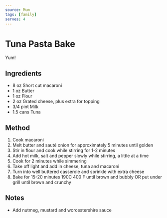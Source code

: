 ```yaml
---
source: Mum
tags: [family]
serves: 4
---
```


# Tuna Pasta Bake

Yum!

## Ingredients

- 8 oz Short cut macaroni
- 1 oz Butter
- 1 oz Flour
- 2 oz Grated cheese, plus extra for topping
- 3/4 pint Milk
- 1.5 cans Tuna

## Method

1. Cook macaroni
2. Melt butter and sauté onion for approximately 5 minutes until golden
3. Stir in flour and cook while stirring for 1-2 minutes
4. Add hot milk, salt and pepper slowly while stirring, a little at a time
5. Cook for 2 minutes while simmering
6. Take off light and add in cheese, tuna and macaroni
7. Turn into well buttered casserole and sprinkle with extra cheese
8. Bake for 15-20 minutes 190C 400 F until brown and bubbly OR put under grill until brown and crunchy

## Notes

- Add nutmeg, mustard and worcestershire sauce
